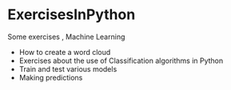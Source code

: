 # ExercisesInPython
Some exercises , Machine Learning

* How to create a word cloud
* Exercises about the use of Classification algorithms in Python 
* Train and test various models
* Making predictions 
